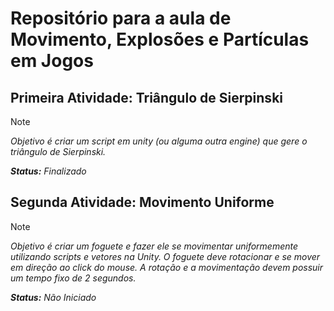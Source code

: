 # Repositório para a aula de Movimento, Explosões e Partículas em Jogos


## Primeira Atividade: **Triângulo de Sierpinski** 
>[!NOTE]
>*Objetivo é criar um script em unity (ou alguma outra engine) que gere o triângulo de Sierpinski.*

***Status:*** *Finalizado* 

## Segunda Atividade: **Movimento Uniforme** 
>[!NOTE]
>*Objetivo é criar um foguete e fazer ele se movimentar uniformemente utilizando scripts e vetores na Unity. O foguete deve rotacionar e se mover em direção ao click do mouse. A rotação e a movimentação devem possuir um tempo fixo de 2 segundos.*

***Status:*** *Não Iniciado*


